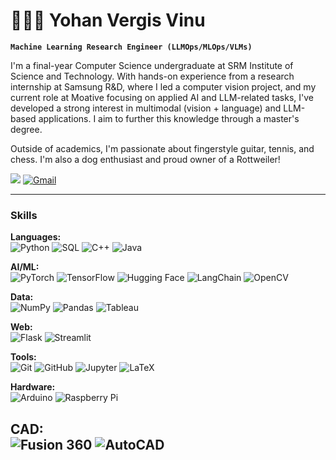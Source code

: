 # 🧑🏻‍💻 Yohan Vergis Vinu
**`Machine Learning Research Engineer (LLMOps/MLOps/VLMs)`**

I'm a final-year Computer Science undergraduate at SRM Institute of Science and Technology. With hands-on experience from a research internship at Samsung R&D, where I led a computer vision project, and my current role at Moative focusing on applied AI and LLM-related tasks, I've developed a strong interest in multimodal (vision + language) and LLM-based applications. I aim to further this knowledge through a master's degree. 

Outside of academics, I'm passionate about fingerstyle guitar, tennis, and chess. I'm also a dog enthusiast and proud owner of a Rottweiler!

<p>
  <a href="https://www.linkedin.com/in/yohanvinu/" target="_blank"><img src="https://img.shields.io/badge/linkedin-%230077B5.svg?&style=for-the-badge&logo=linkedin&logoColor=white" /></a>
  <a href="mailto:yohanvvinu@gmail.com"><img alt="Gmail" src="https://img.shields.io/badge/Gmail-white?style=for-the-badge&logo=gmail"></a>
</p>

---
### Skills

**Languages:**  
![Python](https://img.shields.io/badge/Python-3776AB?style=for-the-badge&logo=python&logoColor=white) ![SQL](https://img.shields.io/badge/SQL-4479A1?style=for-the-badge&logo=mysql&logoColor=white) ![C++](https://img.shields.io/badge/C++-00599C?style=for-the-badge&logo=c%2B%2B&logoColor=white) ![Java](https://img.shields.io/badge/Java-ED8B00?style=for-the-badge&logo=java&logoColor=white)

**AI/ML:**  
![PyTorch](https://img.shields.io/badge/PyTorch-EE4C2C?style=for-the-badge&logo=pytorch&logoColor=white) ![TensorFlow](https://img.shields.io/badge/TensorFlow-FF6F00?style=for-the-badge&logo=tensorflow&logoColor=white) ![Hugging Face](https://img.shields.io/badge/Hugging%20Face-FFBD45?style=for-the-badge&logo=huggingface&logoColor=black) ![LangChain](https://img.shields.io/badge/LangChain-121D33?style=for-the-badge&logo=chainlink&logoColor=white) ![OpenCV](https://img.shields.io/badge/OpenCV-5C3EE8?style=for-the-badge&logo=opencv&logoColor=white)

**Data:**  
![NumPy](https://img.shields.io/badge/NumPy-013243?style=for-the-badge&logo=numpy&logoColor=white) ![Pandas](https://img.shields.io/badge/Pandas-150458?style=for-the-badge&logo=pandas&logoColor=white) ![Tableau](https://img.shields.io/badge/Tableau-E97627?style=for-the-badge&logo=tableau&logoColor=white)

**Web:**  
![Flask](https://img.shields.io/badge/Flask-000000?style=for-the-badge&logo=flask&logoColor=white) ![Streamlit](https://img.shields.io/badge/Streamlit-FF4B4B?style=for-the-badge&logo=streamlit&logoColor=white)

**Tools:**  
![Git](https://img.shields.io/badge/Git-F05032?style=for-the-badge&logo=git&logoColor=white) ![GitHub](https://img.shields.io/badge/GitHub-181717?style=for-the-badge&logo=github&logoColor=white) ![Jupyter](https://img.shields.io/badge/Jupyter-F37626?style=for-the-badge&logo=jupyter&logoColor=white) ![LaTeX](https://img.shields.io/badge/LaTeX-008080?style=for-the-badge&logo=latex&logoColor=white)

**Hardware:**  
![Arduino](https://img.shields.io/badge/Arduino-00979D?style=for-the-badge&logo=arduino&logoColor=white) ![Raspberry Pi](https://img.shields.io/badge/Raspberry%20Pi-A22846?style=for-the-badge&logo=raspberry%20pi&logoColor=white)

**CAD:**  
![Fusion 360](https://img.shields.io/badge/Fusion%20360-FF6D00?style=for-the-badge&logo=autodesk&logoColor=white) ![AutoCAD](https://img.shields.io/badge/AutoCAD-0696D7?style=for-the-badge&logo=autodesk&logoColor=white)
---

